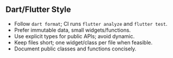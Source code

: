 ## Dart/Flutter Style

- Follow `dart format`; CI runs `flutter analyze` and `flutter test`.
- Prefer immutable data, small widgets/functions.
- Use explicit types for public APIs; avoid dynamic.
- Keep files short; one widget/class per file when feasible.
- Document public classes and functions concisely.


